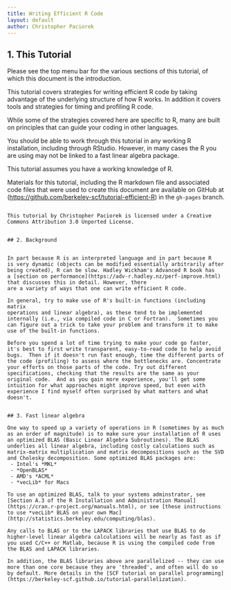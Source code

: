 ```yaml
---
title: Writing Efficient R Code
layout: default
author: Christopher Paciorek
---
```


## 1. This Tutorial

Please see the top menu bar for the various sections of this tutorial, of which this document is the introduction.

This tutorial covers strategies for writing efficient R code by taking advantage of the underlying structure of how R works. In addition it covers tools and strategies for timing and profiling R code.

While some of the strategies covered here are specific to R, many are built on principles that can guide your coding in other languages.

You should be able to work through this tutorial in any working R installation, including through RStudio. However, in many cases the R you are using may not be linked to a fast linear algebra package. 

This tutorial assumes you have a working knowledge of R. 

Materials for this tutorial, including the R markdown file and associated code files that were used to create this document are available on GitHub at (https://github.com/berkeley-scf/tutorial-efficient-R) in the `gh-pages` branch.
```

This tutorial by Christopher Paciorek is licensed under a Creative Commons Attribution 3.0 Unported License.


## 2. Background


In part because R is an interpreted language and in part because R
is very dynamic (objects can be modified essentially arbitrarily after
being created), R can be slow. Hadley Wickham's Advanced R book has
a [section on performance](https://adv-r.hadley.nz/perf-improve.html) that discusses this in detail. However, there
are a variety of ways that one can write efficient R code.

In general, try to make use of R's built-in functions (including matrix
operations and linear algebra), as these tend to be implemented
internally (i.e., via compiled code in C or Fortran).  Sometimes you
can figure out a trick to take your problem and transform it to make
use of the built-in functions.

Before you spend a lot of time trying to make your code go faster,
it's best to first write transparent, easy-to-read code to help avoid
bugs.  Then if it doesn't run fast enough, time the different parts of
the code (profiling) to assess where the bottlenecks are. Concentrate
your efforts on those parts of the code. Try out different
specifications, checking that the results are the same as your
original code.  And as you gain more experience, you'll get some
intuition for what approaches might improve speed, but even with
experience I find myself often surprised by what matters and what
doesn't.


## 3. Fast linear algebra

One way to speed up a variety of operations in R (sometimes by as much as an order of magnitude) is to make sure your installation of R uses an optimized BLAS (Basic Linear Algebra Subroutines). The BLAS underlies all linear algebra, including costly calculations such as matrix-matrix multiplication and matrix decompositions such as the SVD and Cholesky decomposition. Some optimized BLAS packages are:
 - Intel's *MKL*
 - *OpenBLAS*
 - AMD's *ACML*
 - *vecLib* for Macs

To use an optimized BLAS, talk to your systems adminstrator, see [Section A.3 of the R Installation and Administration Manual](https://cran.r-project.org/manuals.html), or see [these instructions to use *vecLib* BLAS on your own Mac](http://statistics.berkeley.edu/computing/blas).

Any calls to BLAS or to the LAPACK libraries that use BLAS to do higher-level linear algebra calculations will be nearly as fast as if you used C/C++ or Matlab, because R is using the compiled code from the BLAS and LAPACK libraries. 

In addition, the BLAS libraries above are parallelized -- they can use more than one core because they are 'threaded', and often will do so by default. More details in the [SCF tutorial on parallel programming](https://berkeley-scf.github.io/tutorial-parallelization). 

